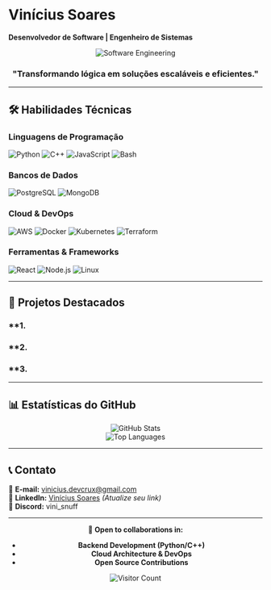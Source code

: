 # **Vinícius Soares**  
**Desenvolvedor de Software | Engenheiro de Sistemas**  

<div align="center">  

![Software Engineering](https://github.com/Vinicius-Soares-Nascimento/Vinicius-Soares-Nascimento/assets/2d6a5269-0d75-48f2-8daa-447dc3e5f9a2)  

### **"Transformando lógica em soluções escaláveis e eficientes."**  

</div>  

---  

## **🛠️ Habilidades Técnicas**  

### **Linguagens de Programação**  
![Python](https://img.shields.io/badge/Python-3776AB?style=for-the-badge&logo=python&logoColor=white)
![C++](https://img.shields.io/badge/C++-00599C?style=for-the-badge&logo=c%2B%2B&logoColor=white)
![JavaScript](https://img.shields.io/badge/JavaScript-F7DF1E?style=for-the-badge&logo=javascript&logoColor=black)
![Bash](https://img.shields.io/badge/Bash-4EAA25?style=for-the-badge&logo=gnu-bash&logoColor=white)  

### **Bancos de Dados**  
![PostgreSQL](https://img.shields.io/badge/PostgreSQL-4169E1?style=for-the-badge&logo=postgresql&logoColor=white)
![MongoDB](https://img.shields.io/badge/MongoDB-47A248?style=for-the-badge&logo=mongodb&logoColor=white)  

### **Cloud & DevOps**  
![AWS](https://img.shields.io/badge/AWS-232F3E?style=for-the-badge&logo=amazon-aws&logoColor=white)
![Docker](https://img.shields.io/badge/Docker-2496ED?style=for-the-badge&logo=docker&logoColor=white)
![Kubernetes](https://img.shields.io/badge/Kubernetes-326CE5?style=for-the-badge&logo=kubernetes&logoColor=white)
![Terraform](https://img.shields.io/badge/Terraform-623CE4?style=for-the-badge&logo=terraform&logoColor=white)  

### **Ferramentas & Frameworks**  
![React](https://img.shields.io/badge/React-61DAFB?style=for-the-badge&logo=react&logoColor=black)
![Node.js](https://img.shields.io/badge/Node.js-339933?style=for-the-badge&logo=node.js&logoColor=white)
![Linux](https://img.shields.io/badge/Linux-FCC624?style=for-the-badge&logo=linux&logoColor=black)  

---  

## **📂 Projetos Destacados**  

### **1.  

### **2.   

### **3.   

---  

## **📊 Estatísticas do GitHub**  

<div align="center">  

![GitHub Stats](https://github-readme-stats.vercel.app/api?username=Vinicius-Soares-Nascimento&show_icons=true&theme=radical)  
![Top Languages](https://github-readme-stats.vercel.app/api/top-langs/?username=Vinicius-Soares-Nascimento&layout=compact&theme=radical)  

</div>  

---  

## **📞 Contato**  

📧 **E-mail:** [vinicius.devcrux@gmail.com](mailto:vinicius.devcrux@gmail.com)  
💼 **LinkedIn:** [Vinícius Soares](https://www.linkedin.com/in/) *(Atualize seu link)*  
💬 **Discord:** vini_snuff  

---  

<div align="center">  

🔹 **Open to collaborations in:**  
- **Backend Development (Python/C++)**  
- **Cloud Architecture & DevOps**  
- **Open Source Contributions**  

![Visitor Count](https://komarev.com/ghpvc/?username=Vinicius-Soares-Nascimento&color=blue&label=Profile+Views)  

</div>
